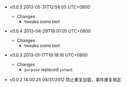 * v0.0.5 2013-05-31T12:58:05 UTC+0800
  - Changes
    * tweaks some text

* v0.0.4 2013-04-29T16:01:05 UTC+0800
  - Changes
    * tweaks some text

* v0.0.3 2013-01-17T19:18:16 UTC+0800
  - Changes
    * `purpose` replaced `intent`

* v0.0.2 14:00:25 08/31/2012
  防止重复加载，事件重复绑定.
